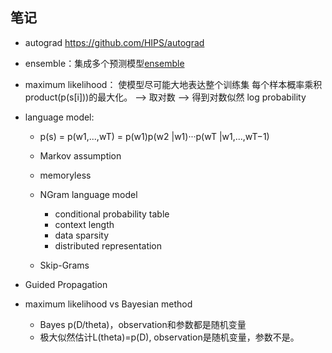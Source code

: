 ## 笔记

- autograd https://github.com/HIPS/autograd

- ensemble：集成多个预测模型[ensemble](https://github.com/liangjin2007/data_liangjin/blob/master/ensemble.jpg?raw=true)

- maximum likelihood： 使模型尽可能大地表达整个训练集 每个样本概率乘积product(p(s[i]))的最大化。 --> 取对数 --> 得到对数似然 log probability

- language model:
  - p(s) = p(w1,...,wT) = p(w1)p(w2 |w1)···p(wT |w1,...,wT−1)
  - Markov assumption
  - memoryless
  
  - NGram language model
    - conditional probability table
    - context length
    - data sparsity
    - distributed representation
  - Skip-Grams
  
- Guided Propagation

- maximum likelihood vs Bayesian method
  - Bayes p(D/theta)，observation和参数都是随机变量
  - 极大似然估计L(theta)=p(D), observation是随机变量，参数不是。



  


